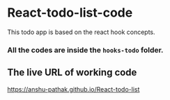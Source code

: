 # React-todo-list-code
This todo app is based on the react hook concepts.

### All the codes are inside the `hooks-todo` folder.

## The live URL of working code 
 https://anshu-pathak.github.io/React-todo-list
